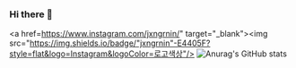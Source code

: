 ### Hi there 👋

<!--
**jungmiinn/jungmiinn** is a ✨ _special_ ✨ repository because its `README.md` (this file) appears on your GitHub profile.

Here are some ideas to get you started:

- 🔭 I’m currently working on ... actually I am still a student.
- 🌱 I’m currently learning ... algorithm, network, AI etc
- 👯 I’m looking to collaborate on ... any
- 🤔 I’m looking for help with ...
- 💬 Ask me about ...
- 📫 How to reach me: ...
- 😄 Pronouns: ...
- ⚡ Fun fact: ...
-->

<a href=https://www.instagram.com/jxngrnin/" target="_blank"><img src="https://img.shields.io/badge/"jxngrnin"-E4405F?style=flat&logo=Instagram&logoColor=로고색상"/></a>
![Anurag's GitHub stats](https://github-readme-stats.vercel.app/api?username=jungmiinn&show_icons=true&theme=radical)
